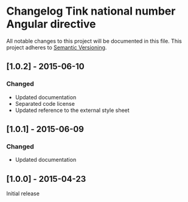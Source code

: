 # Changelog Tink national number Angular directive

All notable changes to this project will be documented in this file.
This project adheres to [Semantic Versioning](http://semver.org/).

<!--
## [Unreleased] - [unreleased]

### Added
### Changed
### Deprecated
### Removed
### Fixed
### Security
-->



## [1.0.2] - 2015-06-10

### Changed
- Updated documentation
- Separated code license
- Updated reference to the external style sheet



## [1.0.1] - 2015-06-09

### Changed
- Updated documentation



## [1.0.0] - 2015-04-23

Initial release
